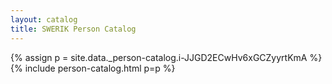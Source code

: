 ```yaml
---
layout: catalog
title: SWERIK Person Catalog
---
```

{% assign p = site.data._person-catalog.i-JJGD2ECwHv6xGCZyyrtKmA %}
{% include person-catalog.html p=p %}

